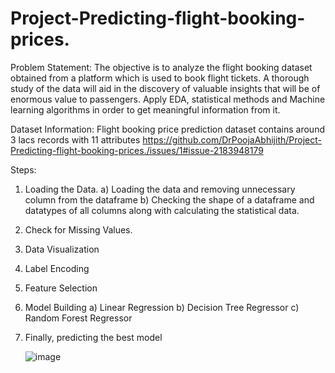 # Project-Predicting-flight-booking-prices.

Problem Statement:
The objective is to analyze the flight booking dataset obtained from a platform which is used to book flight tickets. A thorough study of the data will aid in the discovery of valuable insights that will be of enormous value to passengers. Apply EDA, statistical methods and Machine learning algorithms in order to get meaningful information from it.

Dataset Information:
Flight booking price prediction dataset contains around 3 lacs records with 11 attributes
https://github.com/DrPoojaAbhijith/Project-Predicting-flight-booking-prices./issues/1#issue-2183948179

Steps:
1) Loading the Data.
  a) Loading the data and removing unnecessary column from the dataframe
  b) Checking the shape of a dataframe and datatypes of all columns along with calculating the statistical data.
2) Check for Missing Values.
3) Data Visualization
4) Label Encoding
5) Feature Selection
6) Model Building
   a) Linear Regression
   b) Decision Tree Regressor
   c) Random Forest Regressor
7) Finally, predicting the best model

   ![image](https://github.com/DrPoojaAbhijith/Project-Predicting-flight-booking-prices./assets/160575120/c379d952-e5dd-4dde-bc58-b7e843120624)

